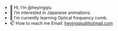 - 👋 Hi, I’m @heyingqiu
- 👀 I’m interested in Japanese animations. 
- 🌱 I’m currently learning Optical frequency comb.
- 📫 How to reach me Email: heyingqiu@hotmail.com

<!---
heyingqiu/heyingqiu is a ✨ special ✨ repository because its `README.md` (this file) appears on your GitHub profile.
You can click the Preview link to take a look at your changes.
--->
